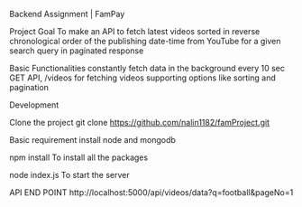 Backend Assignment | FamPay

Project Goal
To make an API to fetch latest videos sorted in reverse chronological order of the publishing date-time from YouTube for a given search query in paginated response

Basic Functionalities
constantly fetch data in the background every 10 sec
GET API, /videos for fetching videos supporting options like sorting and pagination

Development

Clone the project
git clone https://github.com/nalin1182/famProject.git

Basic requirement
install node and mongodb
 
npm install
To install all the packages

node index.js 
To start the server 

API END POINT 
http://localhost:5000/api/videos/data?q=football&pageNo=1